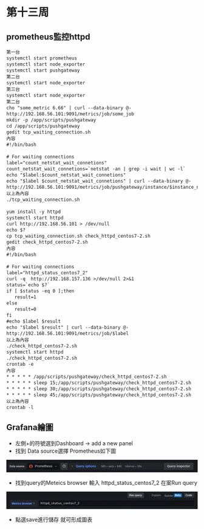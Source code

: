 # 第十三周
## prometheus監控httpd
```
第一台
systemctl start prometheus
systemctl start node_exporter
systemctl start pushgateway
第二台
systemctl start node_exporter
第三台
systemctl start node_exporter
第二台
cho "some_metric 6.66" | curl --data-binary @- http://192.168.56.101:9091/metrics/job/some_job
mkdir -p /app/scripts/pushgateway
cd /app/scripts/pushgateway
gedit tcp_waiting_connection.sh
內容
#!/bin/bash

# For waiting connections
label="count_netstat_wait_connetions"
count_netstat_wait_connetions=`netstat -an | grep -i wait | wc -l`
echo "$label:$count_netstat_wait_connetions"
echo "$label $count_netstat_wait_connetions" | curl --data-binary @- http://192.168.56.101:9091/metrics/job/pushgateway/instance/$instance_name
以上為內容
./tcp_waiting_connection.sh

yum install -y httpd
systemctl start httpd
curl http://192.168.56.101 > /dev/null
echo $?
cp tcp_waiting_connection.sh check_httpd_centos7-2.sh
gedit check_httpd_centos7-2.sh
內容
#!/bin/bash

# For waiting connections
label="httpd_status_centos7_2"
curl -q  http://192.168.157.136 >/dev/null 2>&1
status=`echo $?`
if [ $status -eq 0 ];then
   result=1
else
   result=0
fi
#echo $label $result
echo "$label $result" | curl --data-binary @- http://192.168.56.101:9091/metrics/job/$label
以上為內容
./check_httpd_centos7-2.sh
systemctl start httpd
./check_httpd_centos7-2.sh
crontab -e
內容
* * * * * /app/scripts/pushgateway/check_httpd_centos7-2.sh
* * * * * sleep 15;/app/scripts/pushgateway/check_httpd_centos7-2.sh
* * * * * sleep 30;/app/scripts/pushgateway/check_httpd_centos7-2.sh
* * * * * sleep 45;/app/scripts/pushgateway/check_httpd_centos7-2.sh
以上為內容
crontab -l
```
## Grafana繪圖
* 左側+的符號選到Dashboard -> add a new panel
* 找到 Data source選擇 Prometheus如下圖

![Grafana繪圖](https://github.com/www-abcdefg/centos/blob/main/linux3%E8%87%AA%E5%8B%95%E5%8C%96%E9%81%8B%E7%B6%AD/pic/grafana%E7%B9%AA%E5%9C%96.png)

* 找到query的Meteics browser 輸入 httpd_status_centos7_2 在案Run query 

![Grafana繪圖1](https://github.com/www-abcdefg/centos/blob/main/linux3%E8%87%AA%E5%8B%95%E5%8C%96%E9%81%8B%E7%B6%AD/pic/grafana%E7%B9%AA%E5%9C%961.png)

* 點選save進行儲存 就可形成圖表
